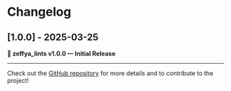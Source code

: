 # Changelog

## [1.0.0] - 2025-03-25

**🚀 zeffya_lints v1.0.0 — Initial Release**

---

Check out the [GitHub repository](https://github.com/zeffbtw/zeffya_lints) for more details and to contribute to the project!
